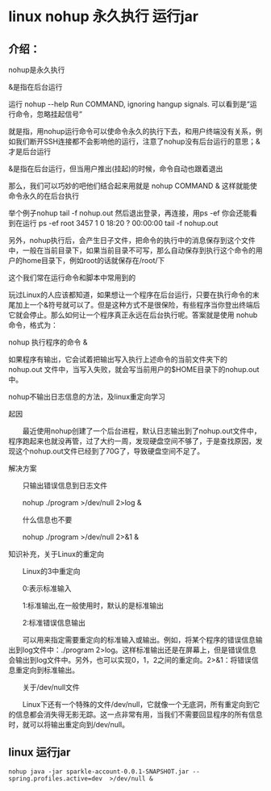 # linux  nohup 永久执行  运行jar 

## 介绍：

nohup是永久执行

&是指在后台运行

运行 nohup --help
Run COMMAND, ignoring hangup signals. 可以看到是“运行命令，忽略挂起信号”

就是指，用nohup运行命令可以使命令永久的执行下去，和用户终端没有关系，例如我们断开SSH连接都不会影响他的运行，注意了nohup没有后台运行的意思；&才是后台运行

&是指在后台运行，但当用户推出(挂起)的时候，命令自动也跟着退出

那么，我们可以巧妙的吧他们结合起来用就是
nohup COMMAND &
这样就能使命令永久的在后台执行

举个例子nohup tail -f nohup.out
然后退出登录，再连接，用ps -ef 你会还能看到在运行
ps -ef
root      3457     1  0 18:20 ?        00:00:00 tail -f nohup.out

另外，nohup执行后，会产生日子文件，把命令的执行中的消息保存到这个文件中，一般在当前目录下，如果当前目录不可写，那么自动保存到执行这个命令的用户的home目录下，例如root的话就保存在/root/下

这个我们常在运行命令和脚本中常用到的







玩过Linux的人应该都知道，如果想让一个程序在后台运行，只要在执行命令的末尾加上一个&符号就可以了。但是这种方式不是很保险，有些程序当你登出终端后它就会停止。那么如何让一个程序真正永远在后台执行呢。答案就是使用 nohub 命令，格式为：

nohup 执行程序的命令 &

如果程序有输出，它会试着把输出写入执行上述命令的当前文件夹下的 nohup.out 文件中，当写入失败，就会写当前用户的$HOME目录下的nohup.out 中。

nohup不输出日志信息的方法，及linux重定向学习

起因

　　最近使用nohup创建了一个后台进程，默认日志输出到了nohup.out文件中，程序跑起来也就没再管，过了大约一周，发现硬盘空间不够了，于是查找原因，发现这个nohup.out文件已经到了70G了，导致硬盘空间不足了。

解决方案

　　只输出错误信息到日志文件

　　nohup ./program >/dev/null 2>log &

　　什么信息也不要

　　nohup ./program >/dev/null 2>&1 &

知识补充，关于Linux的重定向

　　Linux的3中重定向

　　0:表示标准输入

　　1:标准输出,在一般使用时，默认的是标准输出

　　2:标准错误信息输出

　　可以用来指定需要重定向的标准输入或输出。例如，将某个程序的错误信息输出到log文件中：./program 2>log。这样标准输出还是在屏幕上，但是错误信息会输出到log文件中。另外，也可以实现0，1，2之间的重定向。2>&1：将错误信息重定向到标准输出。

　　关于/dev/null文件

　　Linux下还有一个特殊的文件/dev/null，它就像一个无底洞，所有重定向到它的信息都会消失得无影无踪。这一点非常有用，当我们不需要回显程序的所有信息时，就可以将输出重定向到/dev/null。

## linux 运行jar

```
nohup java -jar sparkle-account-0.0.1-SNAPSHOT.jar --spring.profiles.active=dev  >/dev/null &
```